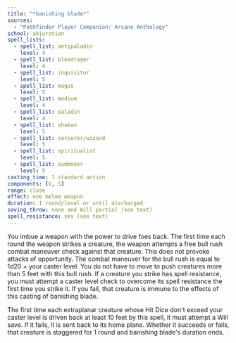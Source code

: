 ```yaml
---
title: "*banishing blade*"
sources:
  - "Pathfinder Player Companion: Arcane Anthology"
school: abjuration
spell_lists:
  - spell_list: antipaladin
    level: 4
  - spell_list: bloodrager
    level: 4
  - spell_list: inquisitor
    level: 5
  - spell_list: magus
    level: 5
  - spell_list: medium
    level: 4
  - spell_list: paladin
    level: 4
  - spell_list: shaman
    level: 5
  - spell_list: sorcerer/wizard
    level: 5
  - spell_list: spiritualist
    level: 5
  - spell_list: summoner
    level: 5
casting_time: 1 standard action
components: [V, S]
range: close
effect: one melee weapon
duration: 1 round/level or until discharged
saving_throw: none and Will partial (see text)
spell_resistance: yes (see text)
---
```


You imbue a weapon with the power to drive foes back. The first time each round the weapon strikes a creature, the weapon attempts a free bull rush combat maneuver check against that creature. This does not provoke attacks of opportunity. The combat maneuver for the bull rush is equal to 1d20 + your caster level. You do not have to move to push creatures more than 5 feet with this bull rush. If a creature you strike has spell resistance, you must attempt a caster level check to overcome its spell resistance the first time you strike it. If you fail, that creature is immune to the effects of this casting of banishing blade.

The first time each extraplanar creature whose Hit Dice don't exceed your caster level is driven back at least 10 feet by this spell, it must attempt a Will save. If it fails, it is sent back to its home plane. Whether it succeeds or fails, that creature is staggered for 1 round and banishing blade's duration ends.
